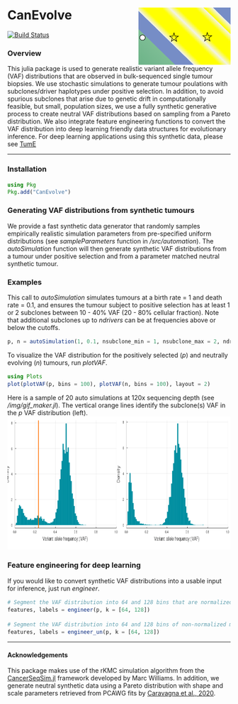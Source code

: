 # CanEvolve <img align="right" width="208" height="129" src="img/icon.svg">

[![Build Status](https://travis-ci.com/tomouellette/CanEvolve.jl.svg?branch=master)](https://travis-ci.com/tomouellette/CanEvolve.jl)

### Overview

This julia package is used to generate realistic variant allele frequency (VAF) distributions that are observed in bulk-sequenced single tumour biopsies. We use stochastic simulations to generate tumour poulations with subclones/driver haplotypes under positive selection. In addition, to avoid spurious subclones that arise due to genetic drift in computationally feasible, but small, population sizes, we use a fully synthetic generative process to create neutral VAF distributions based on sampling from a Pareto distribution. We also integrate feature engineering functions to convert the VAF distribution into deep learning friendly data structures for evolutionary inference. For deep learning applications using this synthetic data, please see [TumE](https://github.com/tomouellette/TumE)

<hr>

### Installation

```julia
using Pkg
Pkg.add("CanEvolve")
```

### Generating VAF distributions from synthetic tumours

We provide a fast synthetic data generator that randomly samples empirically realistic simulation parameters from pre-specified uniform distributions (see *sampleParameters* function in */src/automation*). The *autoSimulation*  function will then generate synthetic VAF distributions from a tumour under positive selection and from a parameter matched neutral synthetic tumour. 

### Examples

This call to *autoSimulation* simulates tumours at a birth rate = 1 and death rate = 0.1, and ensures the tumour subject to positive selection has at least 1 or 2 subclones between 10 - 40% VAF (20 - 80% cellular fraction). Note that additional subclones up to *ndrivers* can be at frequencies above or below the cutoffs.

```julia
p, n = autoSimulation(1, 0.1, nsubclone_min = 1, nsubclone_max = 2, ndrivers = 3, lower_cutoff = 0.1, upper_cutoff = 0.4)
```

To visualize the VAF distribution for the positively selected (*p*) and neutrally evolving (*n*) tumours, run *plotVAF*. 

```julia
using Plots
plot(plotVAF(p, bins = 100), plotVAF(n, bins = 100), layout = 2)
```

Here is a sample of 20 auto simulations at 120x sequencing depth (see */img/gif_maker.jl*). The vertical orange lines identify the subclone(s) VAF in the *p* VAF distribution (left).
<img width="800" height="300" src="img/autosimulation.gif">

### Feature engineering for deep learning

If you would like to convert synthetic VAF distributions into a usable input for inference, just run *engineer*.

```julia
# Segment the VAF distribution into 64 and 128 bins that are normalized by maximum value
features, labels = engineer(p, k = [64, 128])

# Segment the VAF distribution into 64 and 128 bins of non-normalized mutation counts
features, labels = engineer_un(p, k = [64, 128])
```

<hr>

#### Acknowledgements

This package makes use of the rKMC simulation algorithm from the [CancerSeqSim.jl](https://github.com/marcjwilliams1/CancerSeqSim.jl) framework developed by Marc Williams. In addition, we generate neutral synthetic data using a Pareto distribution with shape and scale parameters retrieved from PCAWG fits by [Caravagna et al., 2020](https://www.nature.com/articles/s41588-020-0675-5).
